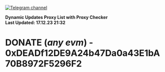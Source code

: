 [![Telegram channel](https://img.shields.io/endpoint?url=https://runkit.io/damiankrawczyk/telegram-badge/branches/master?url=https://t.me/n4z4v0d)](https://t.me/n4z4v0d) 

**Dynamic Updates Proxy List with Proxy Checker**  
**Last Updated: 17.12.23 21:32**

# DONATE (_any evm_) - 0xDEADf12DE9A24b47Da0a43E1bA70B8972F5296F2

